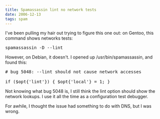 ```yaml
---
title: Spamassassin lint no network tests 
date: 2006-12-13
tags: spam
---
```

I've been pulling my hair out trying to figure this one out: on Gentoo, this command shows networks tests:

<pre>spamassassin -D --lint</pre>

However, on Debian, it doesn't. I opened up /usr/bin/spamassassin, and found this:

<pre># bug 5048: --lint should not cause network accesses

if ($opt{'lint'}) { $opt{'local'} = 1; }</pre>

Not knowing what bug 5048 is, I still think the lint option should show the network lookups. I use it all the time as a configuration test debugger.

For awhile, I thought the issue had something to do with DNS, but I was wrong.

